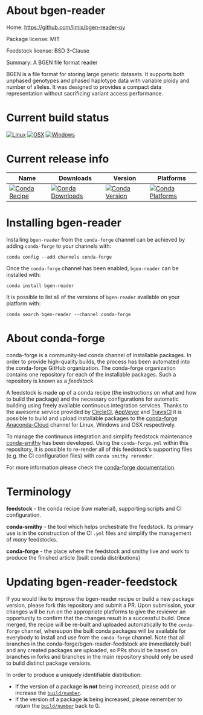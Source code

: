 About bgen-reader
=================

Home: https://github.com/limix/bgen-reader-py

Package license: MIT

Feedstock license: BSD 3-Clause

Summary: A BGEN file format reader

BGEN is a file format for storing large genetic datasets.
It supports both unphased genotypes and phased haplotype data with variable
ploidy and number of alleles. It was designed to provides a compact data
representation without sacrificing variant access performance.


Current build status
====================

[![Linux](https://img.shields.io/circleci/project/github/conda-forge/bgen-reader-feedstock/master.svg?label=Linux)](https://circleci.com/gh/conda-forge/bgen-reader-feedstock)
[![OSX](https://img.shields.io/travis/conda-forge/bgen-reader-feedstock/master.svg?label=macOS)](https://travis-ci.org/conda-forge/bgen-reader-feedstock)
[![Windows](https://img.shields.io/appveyor/ci/conda-forge/bgen-reader-feedstock/master.svg?label=Windows)](https://ci.appveyor.com/project/conda-forge/bgen-reader-feedstock/branch/master)

Current release info
====================

| Name | Downloads | Version | Platforms |
| --- | --- | --- | --- |
| [![Conda Recipe](https://img.shields.io/badge/recipe-bgen--reader-green.svg)](https://anaconda.org/conda-forge/bgen-reader) | [![Conda Downloads](https://img.shields.io/conda/dn/conda-forge/bgen-reader.svg)](https://anaconda.org/conda-forge/bgen-reader) | [![Conda Version](https://img.shields.io/conda/vn/conda-forge/bgen-reader.svg)](https://anaconda.org/conda-forge/bgen-reader) | [![Conda Platforms](https://img.shields.io/conda/pn/conda-forge/bgen-reader.svg)](https://anaconda.org/conda-forge/bgen-reader) |

Installing bgen-reader
======================

Installing `bgen-reader` from the `conda-forge` channel can be achieved by adding `conda-forge` to your channels with:

```
conda config --add channels conda-forge
```

Once the `conda-forge` channel has been enabled, `bgen-reader` can be installed with:

```
conda install bgen-reader
```

It is possible to list all of the versions of `bgen-reader` available on your platform with:

```
conda search bgen-reader --channel conda-forge
```


About conda-forge
=================

conda-forge is a community-led conda channel of installable packages.
In order to provide high-quality builds, the process has been automated into the
conda-forge GitHub organization. The conda-forge organization contains one repository
for each of the installable packages. Such a repository is known as a *feedstock*.

A feedstock is made up of a conda recipe (the instructions on what and how to build
the package) and the necessary configurations for automatic building using freely
available continuous integration services. Thanks to the awesome service provided by
[CircleCI](https://circleci.com/), [AppVeyor](https://www.appveyor.com/)
and [TravisCI](https://travis-ci.org/) it is possible to build and upload installable
packages to the [conda-forge](https://anaconda.org/conda-forge)
[Anaconda-Cloud](https://anaconda.org/) channel for Linux, Windows and OSX respectively.

To manage the continuous integration and simplify feedstock maintenance
[conda-smithy](https://github.com/conda-forge/conda-smithy) has been developed.
Using the ``conda-forge.yml`` within this repository, it is possible to re-render all of
this feedstock's supporting files (e.g. the CI configuration files) with ``conda smithy rerender``.

For more information please check the [conda-forge documentation](https://conda-forge.org/docs/).

Terminology
===========

**feedstock** - the conda recipe (raw material), supporting scripts and CI configuration.

**conda-smithy** - the tool which helps orchestrate the feedstock.
                   Its primary use is in the construction of the CI ``.yml`` files
                   and simplify the management of *many* feedstocks.

**conda-forge** - the place where the feedstock and smithy live and work to
                  produce the finished article (built conda distributions)


Updating bgen-reader-feedstock
==============================

If you would like to improve the bgen-reader recipe or build a new
package version, please fork this repository and submit a PR. Upon submission,
your changes will be run on the appropriate platforms to give the reviewer an
opportunity to confirm that the changes result in a successful build. Once
merged, the recipe will be re-built and uploaded automatically to the
`conda-forge` channel, whereupon the built conda packages will be available for
everybody to install and use from the `conda-forge` channel.
Note that all branches in the conda-forge/bgen-reader-feedstock are
immediately built and any created packages are uploaded, so PRs should be based
on branches in forks and branches in the main repository should only be used to
build distinct package versions.

In order to produce a uniquely identifiable distribution:
 * If the version of a package **is not** being increased, please add or increase
   the [``build/number``](https://conda.io/docs/user-guide/tasks/build-packages/define-metadata.html#build-number-and-string).
 * If the version of a package **is** being increased, please remember to return
   the [``build/number``](https://conda.io/docs/user-guide/tasks/build-packages/define-metadata.html#build-number-and-string)
   back to 0.
